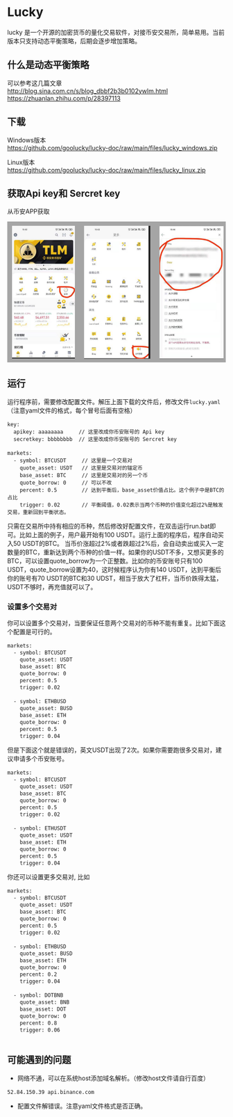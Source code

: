 # Lucky 
lucky 是一个开源的加密货币的量化交易软件，对接币安交易所，简单易用。当前版本只支持动态平衡策略，后期会逐步增加策略。

## 什么是动态平衡策略
可以参考这几篇文章  
http://blog.sina.com.cn/s/blog_dbbf2b3b0102ywlm.html  
https://zhuanlan.zhihu.com/p/28397113  

## 下载
Windows版本  
https://github.com/goolucky/lucky-doc/raw/main/files/lucky_windows.zip

Linux版本  
https://github.com/goolucky/lucky-doc/raw/main/files/lucky_linux.zip

## 获取Api key和 Sercret key

从币安APP获取

![](https://raw.githubusercontent.com/goolucky/lucky-doc/main/files/01.png)


## 运行
运行程序前，需要修改配置文件。解压上面下载的文件后，修改文件`lucky.yaml`（注意yaml文件的格式，每个冒号后面有空格）
```
key:
  apikey: aaaaaaaa     // 这里改成你币安账号的 Api key
  secretkey: bbbbbbbb  // 这里改成你币安账号的 Sercret key

markets:
  - symbol: BTCUSDT     // 这里是一个交易对
    quote_asset: USDT   // 这里是交易对的锚定币
    base_asset: BTC     // 这里是交易对的另一个币
    quote_borrow: 0     // 可以不改
    percent: 0.5        // 达到平衡后，base_asset价值占比。这个例子中是BTC的占比
    trigger: 0.02       // 平衡阈值，0.02表示当两个币种的价值变化超过2%是触发交易，重新回到平衡状态。
```
只需在交易所中持有相应的币种，然后修改好配置文件，在双击运行run.bat即可。比如上面的例子，用户最开始有100 USDT。运行上面的程序后，程序自动买入50 USDT的BTC。 当币价涨超过2%或者跌超过2%后，会自动卖出或买入一定数量的BTC，重新达到两个币种的价值一样。如果你的USDT不多，又想买更多的BTC，可以设置quote_borrow为一个正整数。比如你的币安账号只有100 USDT，quote_borrow设置为40，这时候程序认为你有140 USDT，达到平衡后你的账号有70 USDT的BTC和30 UDST，相当于放大了杠杆，当币价跌得太猛，USDT不够时，再充值就可以了。


### 设置多个交易对
你可以设置多个交易对，当要保证任意两个交易对的币种不能有重复。比如下面这个配置是可行的。

```
markets:
  - symbol: BTCUSDT     
    quote_asset: USDT   
    base_asset: BTC     
    quote_borrow: 0    
    percent: 0.5       
    trigger: 0.02    
    
  - symbol: ETHBUSD
    quote_asset: BUSD
    base_asset: ETH
    quote_borrow: 0
    percent: 0.5
    trigger: 0.04
```

但是下面这个就是错误的，英文USDT出现了2次。如果你需要跑很多交易对，建议申请多个币安账号。
```
markets:
  - symbol: BTCUSDT     
    quote_asset: USDT   
    base_asset: BTC     
    quote_borrow: 0    
    percent: 0.5       
    trigger: 0.02    
    
  - symbol: ETHUSDT
    quote_asset: USDT
    base_asset: ETH
    quote_borrow: 0
    percent: 0.5
    trigger: 0.04
```

你还可以设置更多交易对, 比如
```
markets:
  - symbol: BTCUSDT     
    quote_asset: USDT   
    base_asset: BTC     
    quote_borrow: 0    
    percent: 0.5       
    trigger: 0.02    
    
  - symbol: ETHBUSD
    quote_asset: BUSD
    base_asset: ETH
    quote_borrow: 0
    percent: 0.2
    trigger: 0.04
    
  - symbol: DOTBNB
    quote_asset: BNB
    base_asset: DOT
    quote_borrow: 0
    percent: 0.8
    trigger: 0.06
    
```

## 可能遇到的问题
- 网络不通，可以在系统host添加域名解析。（修改host文件请自行百度）
```
52.84.150.39 api.binance.com
```
- 配置文件解错误。注意yaml文件格式是否正确。
